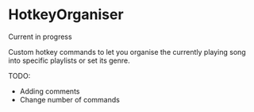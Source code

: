# HotkeyOrganiser
Current in progress

Custom hotkey commands to let you organise the currently playing song into specific playlists or set its genre.

TODO: 
- Adding comments
- Change number of commands
